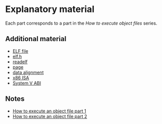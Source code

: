 # Explanatory material

Each part corresponds to a part in the *How to execute object files* series.

## Additional material

- [ELF file](https://en.wikipedia.org/wiki/Executable_and_Linkable_Format)
- [elf.h](https://man7.org/linux/man-pages/man5/elf.5.html)
- [readelf](https://man7.org/linux/man-pages/man1/readelf.1.html)
- [page](https://en.wikipedia.org/wiki/Page_(computer_memory))
- [data alignment](https://en.wikipedia.org/wiki/Data_structure_alignment)
- [x86 ISA](https://www.felixcloutier.com/x86)
- [System V ABI](https://refspecs.linuxfoundation.org/elf/x86_64-abi-0.95.pdf)

## Notes

- [How to execute an object file part 1](./notes/part1.md)
- [How to execute an object file part 2](./notes/part2.md)
